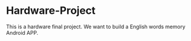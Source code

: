 # Hardware-Project
This is a hardware final project. We want to build a English words memory Android APP.
